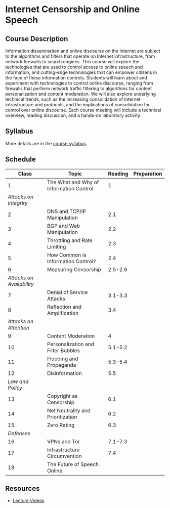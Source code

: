 # Internet Censorship and Online Speech

## Course Description 

Information dissemination and online discourse on the Internet are
subject to the algorithms and filters that operate on Internet
infrastructure, from network firewalls to search engines. This course
will explore the technologies that are used to control access to online
speech and information, and cutting-edge technologies that can empower
citizens in the face of these information controls. Students will learn
about and experiment with technologies to control online discourse,
ranging from firewalls that perform network traffic filtering to
algorithms for content personalization and content moderation. We will
also explore underlying technical trends, such as the increasing
consolidation of Internet infrastructure and protocols, and the
implications of consolidation for control over online discourse. Each
course meeting will include a technical overview, reading discussion,
and a hands-on laboratory activity.

## Syllabus

More details are in the [course syllabus](syllabus.md).

## Schedule

| Class                     | Topic                                   | Reading | Preparation |
|---------------------------|-----------------------------------------|---------|-------------|
| 1                         | The What and Why of Information Control | 1       |             |
| *Attacks on Integrity*   |                                         |         |             |
| 2                         | DNS and TCP/IP Manipulation             | 2.1     |             |
| 3                         | BGP and Web Manipulation                | 2.2     |             |
| 4                         | Throttling and Rate Limiting            | 2.3     |             |
| 5                         | How Common is Information Control?      | 2.4     |             |
| 6                         | Measuring Censorship                    | 2.5-2.6 |             |
| *Attacks on Availability* |                                         |         |             |
| 7                         | Denial of Service Attacks               | 3.1-3.3 |             |
| 8                         | Reflection and Amplification            | 3.4     |             |
| *Attacks on Attention*    |                                         |         |             |
| 9                         | Content Moderation                      | 4       |             |
| 10                        | Personalization and Filter Bubbles      | 5.1-5.2 |             |
| 11                        | Flooding and Propaganda                 | 5.3-5.4 |             |
| 12                        | Disinformation                          | 5.5     |             |
| *Law and Policy*          |                                         |         |             |
| 13                        | Copyright as Censorship                 | 6.1     |             |
| 14                        | Net Neutrality and Prioritization       | 6.2     |             |
| 15                        | Zero Rating                             | 6.3     |             |
| *Defenses*                |                                         |         |             |
| 16                        | VPNs and Tor                            | 7.1-7.3 |             |
| 17                        | Infrastructure Circumvention            | 7.4     |             |
| 18                        | The Future of Speech Online             |         |             |

## Resources

* [Lecture
  Videos](https://youtube.com/playlist?list=PLpherdrLyny9vAH3GUofYRu4Ig8wY9Lho)

